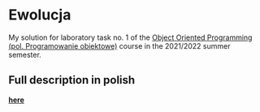 # Ewolucja

My solution for laboratory task no. 1 of the [Object Oriented Programming (pol. Programowanie obiektowe)](https://usosweb.mimuw.edu.pl/kontroler.php?_action=katalog2/przedmioty/pokazPrzedmiot&prz_kod=1000-212cPO) course in the 2021/2022 summer semester.

## Full description in polish

[**here**](https://github.com/patjed41/PO-1-Ewolucja/blob/master/full_description.md)
